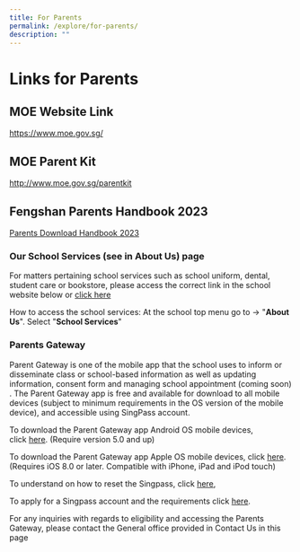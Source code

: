 ```yaml
---
title: For Parents
permalink: /explore/for-parents/
description: ""
---
```

# Links for Parents

## MOE Website Link
https://www.moe.gov.sg/

## MOE Parent Kit
http://www.moe.gov.sg/parentkit

## Fengshan Parents Handbook 2023
[Parents Download Handbook 2023](/files/Fengshan%20Document%20Links/Parents-Handbook-2023.pdf)

### Our School Services (see in About Us) page

For matters pertaining school services such as school uniform, dental, student care or bookstore, please access the correct link in the school website  below or  [click here](https://www.fengshanpri.moe.edu.sg/explore/for-parents/school-vendor-contacts/)

How to access the school services:
At the school top menu go to -> "**About Us**". Select "**School Services**"

### Parents Gateway

Parent Gateway is one of the mobile app that the school uses to inform or disseminate class or school-based information as well as updating information, consent form and managing school appointment (coming soon) . The Parent Gateway app is free and available for download to all mobile devices (subject to minimum requirements in the OS version of the mobile device), and accessible using SingPass account.

To download the Parent Gateway app Android OS mobile devices, click [here](https://play.google.com/store/apps/details?id=com.moe.pgp&hl=en_SG). (Require version 5.0 and up)

To download the Parent Gateway app Apple OS mobile devices, click [here](https://apps.apple.com/sg/app/parents-gateway/id1267198708). (Requires iOS 8.0 or later. Compatible with iPhone, iPad and iPod touch)

To understand on how to reset the Singpass, click [here](https://www.singpass.gov.sg/singpass/onlineresetpassword/userdetail),

To apply for a Singpass account and the requirements click [here](https://www.singpass.gov.sg/singpass/register/instructions). 

For any inquiries with regards to eligibility and accessing the Parents Gateway, please contact the General office provided in Contact Us in this page